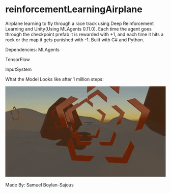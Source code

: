 # reinforcementLearningAirplane
Airplane learning to fly through a race track using Deep Reinforcement Learning and Unity(Using MLAgents 0.11.0). Each time the agent goes through the checkpoint prefab it is rewarded with +1, and each time it hits a rock or the map it gets punished with -1.
Built with C# and Python.

Dependencies: 
MLAgents

TensorFlow

InputSystem


What the Model Looks like after 1 million steps: 

![](AgentRecording.gif)

Made By: Samuel Boylan-Sajous
